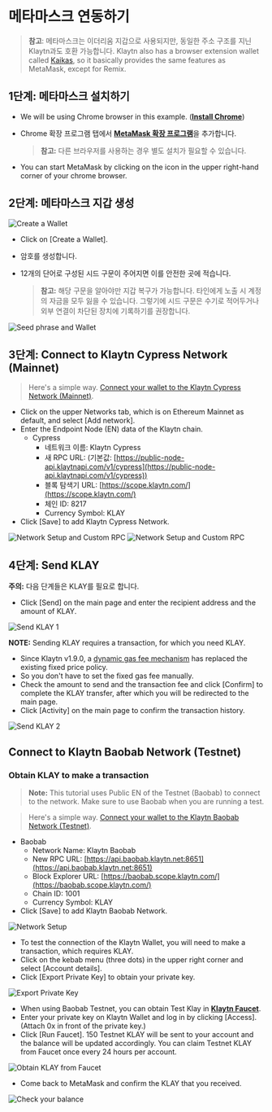 # 메타마스크 연동하기

> **참고**: 메타마스크는 이더리움 지갑으로 사용되지만, 동일한 주소 구조를 지닌 Klaytn과도 호환 가능합니다. Klaytn also has a browser extension wallet called [Kaikas](../developer-tools/#kaikas), so it basically provides the same features as MetaMask, except for Remix.

## 1단계: 메타마스크 설치하기 <a href="#install-metamask" id="install-metamask"></a>

* We will be using Chrome browser in this example. ([**Install Chrome**](https://www.google.com/intl/en\_us/chrome/))
*   Chrome 확장 프로그램 탭에서 [**MetaMask 확장 프로그램**](https://chrome.google.com/webstore/detail/metamask/nkbihfbeogaeaoehlefnkodbefgpgknn?hl=en)을 추가합니다.

    > **참고:** 다른 브라우저를 사용하는 경우 별도 설치가 필요할 수 있습니다.
* You can start MetaMask by clicking on the icon in the upper right-hand corner of your chrome browser.

## 2단계: 메타마스크 지갑 생성 <a href="#generate-a-metamask" id="generate-a-metamask"></a>

![Create a Wallet](../../bapp/tutorials/img/new-to-metamask.png)

* Click on \[Create a Wallet].
* 암호를 생성합니다.
*   12개의 단어로 구성된 시드 구문이 주어지면 이를 안전한 곳에 적습니다.

    > **참고:** 해당 구문을 알아야만 지갑 복구가 가능합니다. 타인에게 노출 시 계정의 자금을 모두 잃을 수 있습니다. 그렇기에 시드 구문은 수기로 적어두거나 외부 연결이 차단된 장치에 기록하기를 권장합니다.

![Seed phrase and Wallet](../../bapp/tutorials/img/metamask-secret-backup.png)

## 3단계: Connect to Klaytn Cypress Network (Mainnet) <a href="#connect-to-klaytn-cypress-network-mainnet" id="connect-to-klaytn-cypress-network-mainnet"></a>

> Here's a simple way. [Connect your wallet to the Klaytn Cypress Network (Mainnet)](https://chainlist.org/chain/8217).

* Click on the upper Networks tab, which is on Ethereum Mainnet as default, and select \[Add network].
* Enter the Endpoint Node (EN) data of the Klaytn chain.
  * Cypress
    * 네트워크 이름: Klaytn Cypress
    * 새 RPC URL: (기본값: [https://public-node-api.klaytnapi.com/v1/cypress](https://public-node-api.klaytnapi.com/v1/cypress))
    * 블록 탐색기 URL: [https://scope.klaytn.com/](https://scope.klaytn.com/)
    * 체인 ID: 8217
    * Currency Symbol: KLAY
* Click \[Save] to add Klaytn Cypress Network.

![Network Setup and Custom RPC](../../bapp/tutorials/img/metamask-add-cypress-1.png) ![Network Setup and Custom RPC](../../bapp/tutorials/img/metamask-add-cypress-2.png)

## 4단계: Send KLAY <a href="#send-klay" id="send-klay"></a>

**주의:** 다음 단계들은 KLAY를 필요로 합니다.

* Click \[Send] on the main page and enter the recipient address and the amount of KLAY.

![Send KLAY 1](img/metamask-send-klay-1.png)

**NOTE:** Sending KLAY requires a transaction, for which you need KLAY.

* Since Klaytn v1.9.0, a [dynamic gas fee mechanism](https://medium.com/klaytn/dynamic-gas-fee-pricing-mechanism-1dac83d2689) has replaced the existing fixed price policy.
* So you don't have to set the fixed gas fee manually.
* Check the amount to send and the transaction fee and click \[Confirm] to complete the KLAY transfer, after which you will be redirected to the main page.
* Click \[Activity] on the main page to confirm the transaction history.

![Send KLAY 2](img/metamask-send-klay-2.png)

## Connect to Klaytn Baobab Network (Testnet) <a href="#connect-to-klaytn-baobab-network-testnet" id="connect-to-klaytn-baobab-network-testnet"></a>

### Obtain KLAY to make a transaction

> **Note:** This tutorial uses Public EN of the Testnet (Baobab) to connect to the network. Make sure to use Baobab when you are running a test.

> Here's a simple way. [Connect your wallet to the Klaytn Baobab Network (Testnet)](https://chainlist.org/chain/1001).

* Baobab
  * Network Name: Klaytn Baobab
  * New RPC URL: [https://api.baobab.klaytn.net:8651](https://api.baobab.klaytn.net:8651)
  * Block Explorer URL: [https://baobab.scope.klaytn.com/](https://baobab.scope.klaytn.com/)
  * Chain ID: 1001
  * Currency Symbol: KLAY
* Click \[Save] to add Klaytn Baobab Network.

![Network Setup](img/connect-testnet-1.png)

* To test the connection of the Klaytn Wallet, you will need to make a transaction, which requires KLAY.
* Click on the kebab menu (three dots) in the upper right corner and select \[Account details].
* Click \[Export Private Key] to obtain your private key.

![Export Private Key](img/connect-testnet-2.png)

* When using Baobab Testnet, you can obtain Test Klay in [**Klaytn Faucet**](https://baobab.wallet.klaytn.foundation/access?next=faucet).
* Enter your private key on Klaytn Wallet and log in by clicking \[Access]. (Attach 0x in front of the private key.)
* Click \[Run Faucet]. 150 Testnet KLAY will be sent to your account and the balance will be updated accordingly. You can claim Testnet KLAY from Faucet once every 24 hours per account.

![Obtain KLAY from Faucet](img/connect-testnet-3.png)

* Come back to MetaMask and confirm the KLAY that you received.

![Check your balance](img/connect-testnet-4.png)
